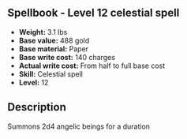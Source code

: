 ## Spellbook - Level 12 celestial spell

- **Weight:** 3.1 lbs
- **Base value:** 488 gold
- **Base material:** Paper
- **Base write cost:** 140 charges
- **Actual write cost:** From half to full base cost
- **Skill:** Celestial spell
- **Level:** 12

## Description

Summons 2d4 angelic beings for a duration
